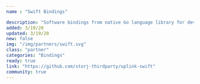 ```yaml
---
name : "Swift Bindings"

description: "Software bindings from native Go language library for developing applications in Swift"
added: 3/19/20
updated: 3/19/20
new: false
img: "/img/partners/swift.svg"
class: "partner"
categories: "Bindings"
ready: true
link: "https://github.com/storj-thirdparty/uplink-swift"
community: true
---
```

